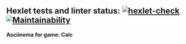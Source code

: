##  Hexlet tests and linter status: [![hexlet-check](https://github.com/WeldersMen/java-project-61/actions/workflows/hexlet-check.yml/badge.svg)](https://github.com/WeldersMen/java-project-61/actions/workflows/hexlet-check.yml) [![Maintainability](https://api.codeclimate.com/v1/badges/206fd66ff3bbf26c3ca3/maintainability)](https://codeclimate.com/github/WeldersMen/java-project-61/maintainability)
**Asciinema for game: Calc**
<a href="https://asciinema.org/a/yRIJiw2YlNsLvuQeHmDbmhbK8" target="_blank">
